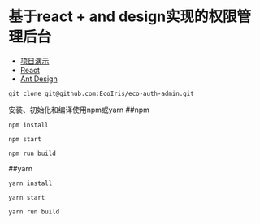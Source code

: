 # 基于react + and design实现的权限管理后台

- [项目演示](http://admin.adiandian.cn)
- [React](https://react.docschina.org/)
- [Ant Design](https://ant.design/docs/react/introduce-cn)

```
git clone git@github.com:EcoIris/eco-auth-admin.git
```
安装、初始化和编译使用npm或yarn
##npm
```
npm install 

npm start 

npm run build 
```
##yarn
```
yarn install 

yarn start 

yarn run build 
```

